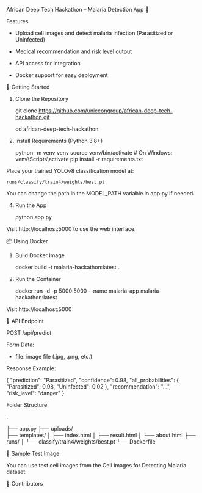 
African Deep Tech Hackathon – Malaria Detection App 🦟

Features

- Upload cell images and detect malaria infection (Parasitized or Uninfected)

- Medical recommendation and risk level output
- API access for integration
- Docker support for easy deployment

🚀 Getting Started

1. Clone the Repository

    git clone https://github.com/uniccongroup/african-deep-tech-hackathon.git
   
   
    cd african-deep-tech-hackathon

3. Install Requirements (Python 3.8+)

    python -m venv venv
    source venv/bin/activate  # On Windows: venv\Scripts\activate
    pip install -r requirements.txt



Place your trained YOLOv8 classification model at:

    runs/classify/train4/weights/best.pt

You can change the path in the MODEL_PATH variable in app.py if needed.

4. Run the App

    python app.py

Visit http://localhost:5000 to use the web interface.

📦 Using Docker

1. Build Docker Image

    docker build -t malaria-hackathon:latest .

2. Run the Container

    docker run -d -p 5000:5000 --name malaria-app malaria-hackathon:latest

Visit http://localhost:5000

🧠 API Endpoint

POST /api/predict

Form Data:
- file: image file (.jpg, .png, etc.)

Response Example:

{
  "prediction": "Parasitized",
  "confidence": 0.98,
  "all_probabilities": {
    "Parasitized": 0.98,
    "Uninfected": 0.02
  },
  "recommendation": "...",
  "risk_level": "danger"
}

Folder Structure

.

├── app.py
├── uploads/            
├── templates/
│   ├── index.html
│   ├── result.html
│   └── about.html
├── runs/
│   └── classify/train4/weights/best.pt
└── Dockerfile


🧪 Sample Test Image

You can use test cell images from the Cell Images for Detecting Malaria dataset:


🤝 Contributors

